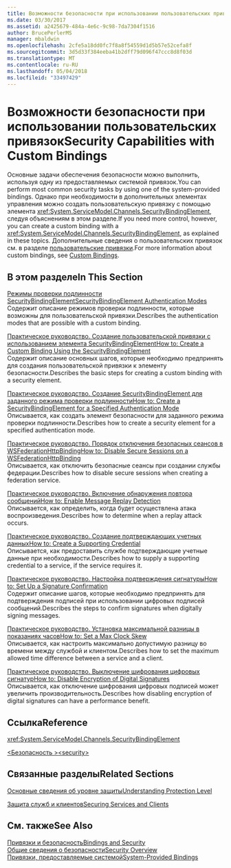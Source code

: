 ```yaml
---
title: Возможности безопасности при использовании пользовательских привязок
ms.date: 03/30/2017
ms.assetid: a2425679-484a-4e6c-9c98-7da7304f1516
author: BrucePerlerMS
manager: mbaldwin
ms.openlocfilehash: 2cfe5a18dd0fc7f8a8f54559d1d5b57e52cefa8f
ms.sourcegitcommit: 3d5d33f384eeba41b2dff79d096f47ccc8d8f03d
ms.translationtype: MT
ms.contentlocale: ru-RU
ms.lasthandoff: 05/04/2018
ms.locfileid: "33497429"
---
```

# <a name="security-capabilities-with-custom-bindings"></a><span data-ttu-id="de110-102">Возможности безопасности при использовании пользовательских привязок</span><span class="sxs-lookup"><span data-stu-id="de110-102">Security Capabilities with Custom Bindings</span></span>
<span data-ttu-id="de110-103">Основные задачи обеспечения безопасности можно выполнить, используя одну из предоставляемых системой привязок.</span><span class="sxs-lookup"><span data-stu-id="de110-103">You can perform most common security tasks by using one of the system-provided bindings.</span></span> <span data-ttu-id="de110-104">Однако при необходимости в дополнительных элементах управления можно создать пользовательскую привязку с помощью элемента <xref:System.ServiceModel.Channels.SecurityBindingElement>, следуя объяснениям в этом разделе.</span><span class="sxs-lookup"><span data-stu-id="de110-104">If you need more control, however, you can create a custom binding with a <xref:System.ServiceModel.Channels.SecurityBindingElement>, as explained in these topics.</span></span> <span data-ttu-id="de110-105">Дополнительные сведения о пользовательских привязок см. в разделе [пользовательские привязки](../../../../docs/framework/wcf/extending/custom-bindings.md).</span><span class="sxs-lookup"><span data-stu-id="de110-105">For more information about custom bindings, see [Custom Bindings](../../../../docs/framework/wcf/extending/custom-bindings.md).</span></span>  
  
## <a name="in-this-section"></a><span data-ttu-id="de110-106">В этом разделе</span><span class="sxs-lookup"><span data-stu-id="de110-106">In This Section</span></span>  
 [<span data-ttu-id="de110-107">Режимы проверки подлинности SecurityBindingElement</span><span class="sxs-lookup"><span data-stu-id="de110-107">SecurityBindingElement Authentication Modes</span></span>](../../../../docs/framework/wcf/feature-details/securitybindingelement-authentication-modes.md)  
 <span data-ttu-id="de110-108">Содержит описание режимов проверки подлинности, которые возможны для пользовательской привязки.</span><span class="sxs-lookup"><span data-stu-id="de110-108">Describes the authentication modes that are possible with a custom binding.</span></span>  
  
 [<span data-ttu-id="de110-109">Практическое руководство. Создание пользовательской привязки с использованием элемента SecurityBindingElement</span><span class="sxs-lookup"><span data-stu-id="de110-109">How to: Create a Custom Binding Using the SecurityBindingElement</span></span>](../../../../docs/framework/wcf/feature-details/how-to-create-a-custom-binding-using-the-securitybindingelement.md)  
 <span data-ttu-id="de110-110">Содержит описание основных шагов, которые необходимо предпринять для создания пользовательской привязки к элементу безопасности.</span><span class="sxs-lookup"><span data-stu-id="de110-110">Describes the basic steps for creating a custom binding with a security element.</span></span>  
  
 [<span data-ttu-id="de110-111">Практическое руководство. Создание SecurityBindingElement для заданного режима проверки подлинности</span><span class="sxs-lookup"><span data-stu-id="de110-111">How to: Create a SecurityBindingElement for a Specified Authentication Mode</span></span>](../../../../docs/framework/wcf/feature-details/how-to-create-a-securitybindingelement-for-a-specified-authentication-mode.md)  
 <span data-ttu-id="de110-112">Описывается, как создать элемент безопасности для заданного режима проверки подлинности.</span><span class="sxs-lookup"><span data-stu-id="de110-112">Describes how to create a security element for a specified authentication mode.</span></span>  
  
 [<span data-ttu-id="de110-113">Практическое руководство. Порядок отключения безопасных сеансов в WSFederationHttpBinding</span><span class="sxs-lookup"><span data-stu-id="de110-113">How to: Disable Secure Sessions on a WSFederationHttpBinding</span></span>](../../../../docs/framework/wcf/feature-details/how-to-disable-secure-sessions-on-a-wsfederationhttpbinding.md)  
 <span data-ttu-id="de110-114">Описывается, как отключить безопасные сеансы при создании службы федерации.</span><span class="sxs-lookup"><span data-stu-id="de110-114">Describes how to disable secure sessions when creating a federation service.</span></span>  
  
 [<span data-ttu-id="de110-115">Практическое руководство. Включение обнаружения повтора сообщений</span><span class="sxs-lookup"><span data-stu-id="de110-115">How to: Enable Message Replay Detection</span></span>](../../../../docs/framework/wcf/feature-details/how-to-enable-message-replay-detection.md)  
 <span data-ttu-id="de110-116">Описывается, как определить, когда будет осуществлена атака воспроизведения.</span><span class="sxs-lookup"><span data-stu-id="de110-116">Describes how to determine when a replay attack occurs.</span></span>  
  
 [<span data-ttu-id="de110-117">Практическое руководство. Создание подтверждающих учетных данных</span><span class="sxs-lookup"><span data-stu-id="de110-117">How to: Create a Supporting Credential</span></span>](../../../../docs/framework/wcf/feature-details/how-to-create-a-supporting-credential.md)  
 <span data-ttu-id="de110-118">Описывается, как предоставить службе подтверждающие учетные данные при необходимости.</span><span class="sxs-lookup"><span data-stu-id="de110-118">Describes how to supply a supporting credential to a service, if the service requires it.</span></span>  
  
 [<span data-ttu-id="de110-119">Практическое руководство. Настройка подтверждения сигнатуры</span><span class="sxs-lookup"><span data-stu-id="de110-119">How to: Set Up a Signature Confirmation</span></span>](../../../../docs/framework/wcf/feature-details/how-to-set-up-a-signature-confirmation.md)  
 <span data-ttu-id="de110-120">Содержит описание шагов, которые необходимо предпринять для подтверждения подписей при использовании цифровых подписей сообщений.</span><span class="sxs-lookup"><span data-stu-id="de110-120">Describes the steps to confirm signatures when digitally signing messages.</span></span>  
  
 [<span data-ttu-id="de110-121">Практическое руководство. Установка максимальной разницы в показаниях часов</span><span class="sxs-lookup"><span data-stu-id="de110-121">How to: Set a Max Clock Skew</span></span>](../../../../docs/framework/wcf/feature-details/how-to-set-a-max-clock-skew.md)  
 <span data-ttu-id="de110-122">Описывается, как настроить максимально допустимую разницу во времени между службой и клиентом.</span><span class="sxs-lookup"><span data-stu-id="de110-122">Describes how to set the maximum allowed time difference between a service and a client.</span></span>  
  
 [<span data-ttu-id="de110-123">Практическое руководство. Выключение шифрования цифровых сигнатур</span><span class="sxs-lookup"><span data-stu-id="de110-123">How to: Disable Encryption of Digital Signatures</span></span>](../../../../docs/framework/wcf/feature-details/how-to-disable-encryption-of-digital-signatures.md)  
 <span data-ttu-id="de110-124">Описывается, как отключение шифрования цифровых подписей может увеличить производительность.</span><span class="sxs-lookup"><span data-stu-id="de110-124">Describes how disabling encryption of digital signatures can have a performance benefit.</span></span>  
  
## <a name="reference"></a><span data-ttu-id="de110-125">Ссылка</span><span class="sxs-lookup"><span data-stu-id="de110-125">Reference</span></span>  
 <xref:System.ServiceModel.Channels.SecurityBindingElement>  
  
 [<span data-ttu-id="de110-126">\<Безопасность ></span><span class="sxs-lookup"><span data-stu-id="de110-126">\<security></span></span>](../../../../docs/framework/configure-apps/file-schema/wcf/security-of-custombinding.md)  
  
## <a name="related-sections"></a><span data-ttu-id="de110-127">Связанные разделы</span><span class="sxs-lookup"><span data-stu-id="de110-127">Related Sections</span></span>  
 [<span data-ttu-id="de110-128">Основные сведения об уровне защиты</span><span class="sxs-lookup"><span data-stu-id="de110-128">Understanding Protection Level</span></span>](../../../../docs/framework/wcf/understanding-protection-level.md)  
  
 [<span data-ttu-id="de110-129">Защита служб и клиентов</span><span class="sxs-lookup"><span data-stu-id="de110-129">Securing Services and Clients</span></span>](../../../../docs/framework/wcf/feature-details/securing-services-and-clients.md)  
  
## <a name="see-also"></a><span data-ttu-id="de110-130">См. также</span><span class="sxs-lookup"><span data-stu-id="de110-130">See Also</span></span>  
 [<span data-ttu-id="de110-131">Привязки и безопасность</span><span class="sxs-lookup"><span data-stu-id="de110-131">Bindings and Security</span></span>](../../../../docs/framework/wcf/feature-details/bindings-and-security.md)  
 [<span data-ttu-id="de110-132">Общие сведения о безопасности</span><span class="sxs-lookup"><span data-stu-id="de110-132">Security Overview</span></span>](../../../../docs/framework/wcf/feature-details/security-overview.md)  
 [<span data-ttu-id="de110-133">Привязки, предоставляемые системой</span><span class="sxs-lookup"><span data-stu-id="de110-133">System-Provided Bindings</span></span>](../../../../docs/framework/wcf/system-provided-bindings.md)
